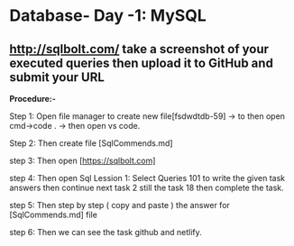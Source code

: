 # **Database- Day -1: MySQL**

## **http://sqlbolt.com/ take a screenshot of your executed queries then upload it to GitHub and submit your URL**

**Procedure:-**

Step 1: Open file manager to create new file[fsdwdtdb-59] -> to then open cmd->code . -> then open vs code.

Step 2: Then create file [SqlCommends.md]

step 3: Then open [https://sqlbolt.com] 

step 4: Then open Sql Lession 1: Select Queries 101 to write  the given task answers then continue next task 2 still the task 18  then complete the task.

step 5: Then step by step ( copy and paste ) the answer for [SqlCommends.md] file

step 6: Then we can see the task github and netlify.